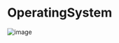 # OperatingSystem
![image](https://user-images.githubusercontent.com/76835313/125666374-a76be218-81fd-47ad-be4b-1c01777d02d0.png)
